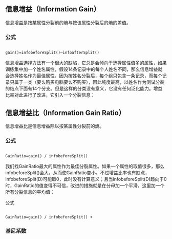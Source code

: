 

## 信息增益（Information Gain）

信息增益是按某属性分裂前的熵与按该属性分裂后的熵的差值。

### 公式

```

gain()=infobeforeSplit()–infoafterSplit()

```

信息增益选择方法有一个很大的缺陷，它总是会倾向于选择属性值多的属性，如果训练集中加一个姓名属性，假设14条记录中的每个人姓名不同，那么信息增益就会选择姓名作为最佳属性，因为按姓名分裂后，每个组只包含一条记录，而每个记录只属于一类（要么购买电脑要么不购买），因此纯度最高，以姓名作为测试分裂的结点下面有14个分支。但是这样的分类没有意义，它没有任何泛化能力。增益比率对此进行了改进，它引入一个分裂信息：

## 信息增益比（Information Gain Ratio）

信息增益比是信息增益除以按某属性分裂前的熵。

### 公式

```

GainRatio=gain() / infobeforeSplit()

```
我们找GainRatio最大的属性作为最佳分裂属性。如果一个属性的取值很多，那么infobeforeSplit()会大，从而使GainRatio变小。不过增益比率也有缺点，infobeforeSplit(D)可能取0，此时没有计算意义；且当infobeforeSplit(D)趋向于0时，GainRatio的值变得不可信，改进的措施就是在分母加一个平滑，这里加一个所有分裂信息的平均值：

 公式

```

GainRatio=gain() / infobeforeSplit() + 

```

### 基尼系数
